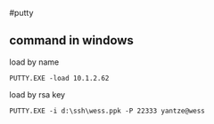 #putty

## command in windows

load by name
```
PUTTY.EXE -load 10.1.2.62
```

load by rsa key
```
PUTTY.EXE -i d:\ssh\wess.ppk -P 22333 yantze@wess
```

